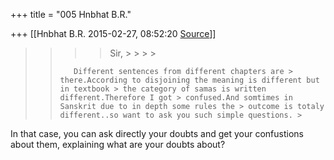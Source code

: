 +++
title = "005 Hnbhat B.R."

+++
[[Hnbhat B.R.	2015-02-27, 08:52:20 [Source](https://groups.google.com/g/samskrita/c/aX9NfXFaKuc)]]



> 
> > > 
> > > > 
> > > >    Sir, > > > > 
> > > > 
> > 
> >        Different sentences from different chapters are > there.According to disjoining the meaning is different but in textbook > the category of samas is written different.Therefore I got > confused.And somtimes in Sanskrit due to in depth some rules the > outcome is totaly different..so want to ask you such simple questions. >
> 
> > 

  

In that case, you can ask directly your doubts and get your confustions about them, explaining what are your doubts about?

  

